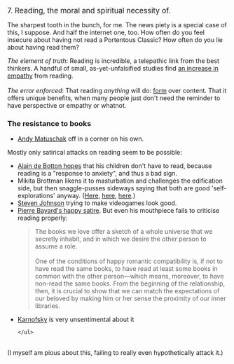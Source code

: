 

<big>7. Reading, the moral and spiritual necessity of.</big><br>

The sharpest tooth in the bunch, for me. The news piety is a special case of this, I suppose. And half the internet one, too. How often do you feel insecure about having not read a Portentous Classic? How often do you lie about having read them? <br>

<i>The element of truth</i>: Reading is incredible, a telepathic link from the best thinkers. A handful of small, as-yet-unfalsified studies find <a href="{{empathy}}">an increase in empathy</a> from reading.
<br><br>
<i>The error enforced</i>: That reading <i>anything</i> will do: <a href="{{insta}}">form</a> over content. That it offers unique benefits, when many people just don't need the reminder to have perspective or empathy or whatnot.

<div class="accordion">
	<h3>The resistance to books</h3>
	<div>
		<ul><li><a href="{{mat}}">Andy Matuschak</a> off in a corner on his own.</li></ul>
		<!--  -->
		Mostly only satirical attacks on reading seem to be possible:
	<ul>
		<li><a href="http://www.bbc.co.uk/news/entertainment-arts-11799527">Alain de Botton hopes</a> that his children don't have to read, because reading is a "response to anxiety", and thus a bad sign.</li>
		<!-- <li><a href="http://afterallitcouldbeworse.blogspot.co.uk/2013/11/might-reading-harm.html">Me</a> dissembling.</li> -->
		<li>Mikita Brottman likens it to masturbation and challenges the edification side, but then snaggle-pusses sideways saying that both are good 'self-explorations' anyway. (<a href="http://www.popmatters.com/feature/the-solitary-vice-removing-the-guilt-from-guilty-pleasures/">Here</a>, <a href="http://www.popmatters.com/feature/the-solitary-vice-you-can-always-watch-the-movie-instead/">here</a>, <a href="http://www.popmatters.com/feature/the-solitary-vice-has-reading-really-made-you-a-better-person/">here</a>.)</li>
		<li><a href="http://www.identitytheory.com/the-case-against-reading/">Steven Johnson</a> trying to make videogames look good.</li>
		<li><a href="http://nymag.com/arts/books/reviews/39578/">Pierre Bayard's happy satire</a>. But even his mouthpiece fails to criticise reading properly:
		<br><blockquote>The books we love offer a sketch of a whole universe that we secretly inhabit, and in which we desire the other person to assume a role.<br><br>
		One of the conditions of happy romantic compatibility is, if not to have read the same books, to have read at least some books in common with the other person—which means, moreover, to have non-read the same books. From the beginning of the relationship, then, it is crucial to show that we can match the expectations of our beloved by making him or her sense the proximity of our inner libraries.</blockquote></li>
		<!-- 
		 -->
		<li><a href="{{hk}}">Karnofsky</a> is very unsentimental about it</li>

	</ul>
</div>
</div>

<br>
(I myself am pious about this, failing to really even hypothetically attack it.)

